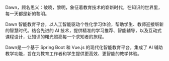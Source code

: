 Dawn，顾名思义：破晓，黎明，象征着教育技术的崭新时代，在知识的世界里，每一天都是新的黎明。

Dawn 智能教育平台，以人工智能驱动个性化学习体验，帮助学生、教师迎接崭新的智慧时代。结合先进的 AI 技术，提供精准的学习推荐、智能辅导，以及互动式课程设计，让知识的曙光照亮每一个求知者的旅程。

Dawn是一个基于 Spring Boot 和 Vue.js 的现代化智能教育平台，集成了 AI 辅助教学功能，旨在为教育工作者和学生提供更高效、更智能的教学体验。